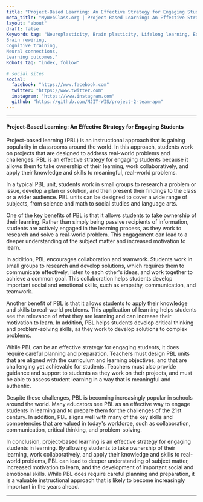 ```yaml
---
title: "Project-Based Learning: An Effective Strategy for Engaging Students"
meta_title: "MyWebClass.org | Project-Based Learning: An Effective Strategy for Engaging Students"
layout: "about"
draft: false
Keywords tag: "Neuroplasticity, Brain plasticity, Lifelong learning, Education and neuroscience, Learning and development Teaching methodologies
Brain rewiring,
Cognitive training,
Neural connections,
Learning outcomes,"
Robots tag: "index, follow"

# social sites
social:
  facebook: "https://www.facebook.com"
  twitter: "https://www.twitter.com"
  instagram: "https://www.instagram.com"
  github: "https://github.com/NJIT-WIS/project-2-team-apm"
---
```


---

#### Project-Based Learning: An Effective Strategy for Engaging Students

Project-based learning (PBL) is an instructional approach that is gaining popularity in classrooms around the world. In this approach, students work on projects that are designed to address real-world problems and challenges. PBL is an effective strategy for engaging students because it allows them to take ownership of their learning, work collaboratively, and apply their knowledge and skills to meaningful, real-world problems.

In a typical PBL unit, students work in small groups to research a problem or issue, develop a plan or solution, and then present their findings to the class or a wider audience. PBL units can be designed to cover a wide range of subjects, from science and math to social studies and language arts.

One of the key benefits of PBL is that it allows students to take ownership of their learning. Rather than simply being passive recipients of information, students are actively engaged in the learning process, as they work to research and solve a real-world problem. This engagement can lead to a deeper understanding of the subject matter and increased motivation to learn.

In addition, PBL encourages collaboration and teamwork. Students work in small groups to research and develop solutions, which requires them to communicate effectively, listen to each other's ideas, and work together to achieve a common goal. This collaboration helps students develop important social and emotional skills, such as empathy, communication, and teamwork.

Another benefit of PBL is that it allows students to apply their knowledge and skills to real-world problems. This application of learning helps students see the relevance of what they are learning and can increase their motivation to learn. In addition, PBL helps students develop critical thinking and problem-solving skills, as they work to develop solutions to complex problems.

While PBL can be an effective strategy for engaging students, it does require careful planning and preparation. Teachers must design PBL units that are aligned with the curriculum and learning objectives, and that are challenging yet achievable for students. Teachers must also provide guidance and support to students as they work on their projects, and must be able to assess student learning in a way that is meaningful and authentic.

Despite these challenges, PBL is becoming increasingly popular in schools around the world. Many educators see PBL as an effective way to engage students in learning and to prepare them for the challenges of the 21st century. In addition, PBL aligns well with many of the key skills and competencies that are valued in today's workforce, such as collaboration, communication, critical thinking, and problem-solving.

In conclusion, project-based learning is an effective strategy for engaging students in learning. By allowing students to take ownership of their learning, work collaboratively, and apply their knowledge and skills to real-world problems, PBL can lead to deeper understanding of subject matter, increased motivation to learn, and the development of important social and emotional skills. While PBL does require careful planning and preparation, it is a valuable instructional approach that is likely to become increasingly important in the years ahead.

---
